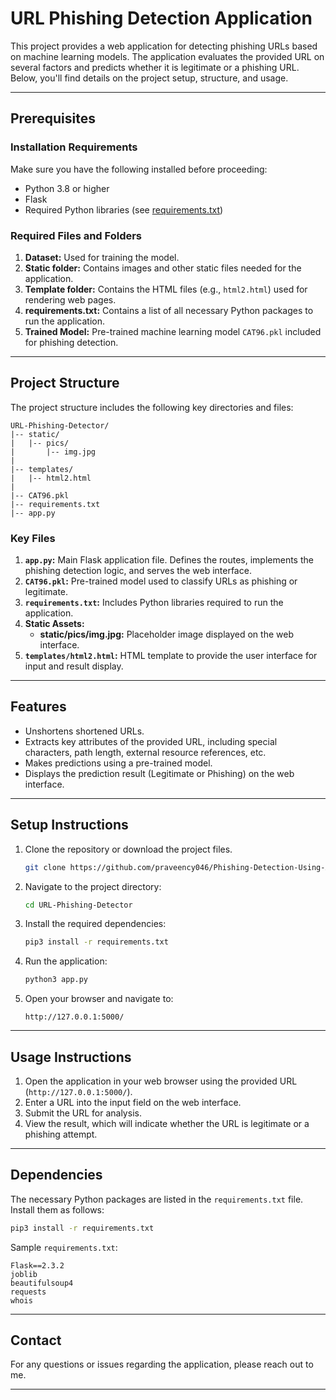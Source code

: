 # URL Phishing Detection Application

This project provides a web application for detecting phishing URLs based on machine learning models. The application evaluates the provided URL on several factors and predicts whether it is legitimate or a phishing URL. Below, you'll find details on the project setup, structure, and usage.

---

## Prerequisites

### Installation Requirements

Make sure you have the following installed before proceeding:

- Python 3.8 or higher
- Flask
- Required Python libraries (see [requirements.txt](#dependencies))

### Required Files and Folders

1. **Dataset:** Used for training the model.
2. **Static folder:** Contains images and other static files needed for the application.
3. **Template folder:** Contains the HTML files (e.g., `html2.html`) used for rendering web pages.
4. **requirements.txt:** Contains a list of all necessary Python packages to run the application.
5. **Trained Model:** Pre-trained machine learning model `CAT96.pkl` included for phishing detection.

---

## Project Structure

The project structure includes the following key directories and files:

```
URL-Phishing-Detector/
|-- static/
|   |-- pics/
|       |-- img.jpg
|
|-- templates/
|   |-- html2.html
|
|-- CAT96.pkl
|-- requirements.txt
|-- app.py
```

### Key Files

1. **`app.py`:** Main Flask application file. Defines the routes, implements the phishing detection logic, and serves the web interface.
2. **`CAT96.pkl`:** Pre-trained model used to classify URLs as phishing or legitimate.
3. **`requirements.txt`:** Includes Python libraries required to run the application.
4. **Static Assets:**
   - **static/pics/img.jpg:** Placeholder image displayed on the web interface.
5. **`templates/html2.html`:** HTML template to provide the user interface for input and result display.

---

## Features

- Unshortens shortened URLs.
- Extracts key attributes of the provided URL, including special characters, path length, external resource references, etc.
- Makes predictions using a pre-trained model.
- Displays the prediction result (Legitimate or Phishing) on the web interface.

---

## Setup Instructions

1. Clone the repository or download the project files.

   ```bash
   git clone https://github.com/praveency046/Phishing-Detection-Using-AI-ML.git
   ```

2. Navigate to the project directory:

   ```bash
   cd URL-Phishing-Detector
   ```

3. Install the required dependencies:

   ```bash
   pip3 install -r requirements.txt
   ```

4. Run the application:

   ```bash
   python3 app.py
   ```

5. Open your browser and navigate to:

   ```
   http://127.0.0.1:5000/
   ```

---

## Usage Instructions

1. Open the application in your web browser using the provided URL (`http://127.0.0.1:5000/`).
2. Enter a URL into the input field on the web interface.
3. Submit the URL for analysis.
4. View the result, which will indicate whether the URL is legitimate or a phishing attempt.

---

## Dependencies

The necessary Python packages are listed in the `requirements.txt` file. Install them as follows:

```bash
pip3 install -r requirements.txt
```

Sample `requirements.txt`:

```
Flask==2.3.2
joblib
beautifulsoup4
requests
whois
```

---

## Contact

For any questions or issues regarding the application, please reach out to me.

---

